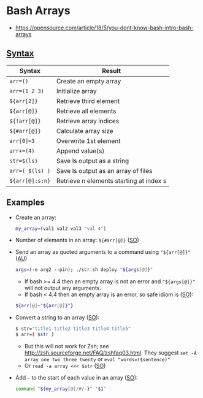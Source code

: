 # Bash Arrays

* <https://opensource.com/article/18/5/you-dont-know-bash-intro-bash-arrays>

## [Syntax](https://opensource.com/article/18/5/you-dont-know-bash-intro-bash-arrays)

Syntax	        |  Result
--------------- | -------
`arr=()`        | Create an empty array
`arr=(1 2 3)`	| Initialize array
`${arr[2]}`	    | Retrieve third element
`${arr[@]}`	    | Retrieve all elements
`${!arr[@]}`	| Retrieve array indices
`${#arr[@]}`	| Calculate array size
`arr[0]=3`	    | Overwrite 1st element
`arr+=(4)`    	| Append value(s)
`str=$(ls)`	    | Save ls output as a string
`arr=( $(ls) )` | Save ls output as an array of files
`${arr[@]:s:n}` | Retrieve n elements starting at index s

## Examples

* Create an array:

    ```bash
    my_array=(val1 val2 val3 "val 4")
    ```
* Number of elements in an array: `${#arr[@]}` ([SO](https://serverfault.com/a/924549/126442))
* Send an array as quoted arguments to a command using `"${arr[@]}"` ([AU](https://askubuntu.com/a/674347/36040))

    ```bash
    args=(-e arg2 --pin); ./scr.sh deploy "${args[@]}"
    ```
    * If bash >= 4.4 then an empty array is not an error and `"${args[@]}"` will not output any arguments.
    * If bash < 4.4 then an empty array is an error, so safe idiom is ([SO](https://stackoverflow.com/a/61551944/125246)):

    ```bash
    ${arr[@]+"${arr[@]}"}  
  ```

* Convert a string to an array ([SO](https://stackoverflow.com/a/19657765/125246)):

    ```bash
    $ str="title1 title2 title3 title4 title5"
    $ arr=( $str )
    ```

    * But this will not work for Zsh; see <http://zsh.sourceforge.net/FAQ/zshfaq03.html>.  They suggest `set -A array one two three twenty` or `eval "words=($sentence)"`
    * Or `read -a array <<< $str` ([SO](https://stackoverflow.com/a/19657832/125246))

* Add `-` to the start of each value in an array ([SO](https://unix.stackexchange.com/a/29521/32390)):

    ```bash
    command "${my_array[@]/#/-}" "$1"
    ```